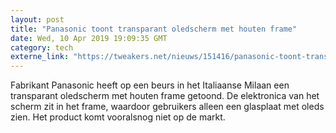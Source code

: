 ```yaml
---
layout: post
title: "Panasonic toont transparant oledscherm met houten frame"
date: Wed, 10 Apr 2019 19:09:35 GMT
category: tech
externe_link: "https://tweakers.net/nieuws/151416/panasonic-toont-transparant-oledscherm-met-houten-frame.html"
---
```


Fabrikant Panasonic heeft op een beurs in het Italiaanse Milaan een transparant oledscherm met houten frame getoond. De elektronica van het scherm zit in het frame, waardoor gebruikers alleen een glasplaat met oleds zien. Het product komt vooralsnog niet op de markt.<img src="http://feeds.feedburner.com/~r/tweakers/mixed/~4/MuQlyX4XJMI" height="1" width="1" alt=""/>

